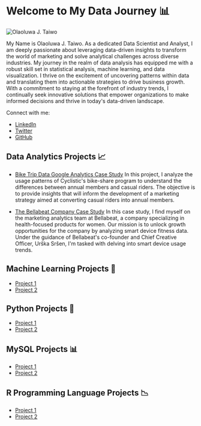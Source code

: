 # Welcome to My Data Journey 📊

![Olaoluwa J. Taiwo](https://github.com/OlaoluwajohnsonT/Portfolio/blob/main/1000020723-removebg.png)

My Name is Olaoluwa J. Taiwo. As a dedicated Data Scientist and Analyst, I am deeply passionate about leveraging data-driven insights to transform the world of marketing and solve analytical challenges across diverse industries. My journey in the realm of data analysis has equipped me with a robust skill set in statistical analysis, machine learning, and data visualization. I thrive on the excitement of uncovering patterns within data and translating them into actionable strategies to drive business growth. With a commitment to staying at the forefront of industry trends, I continually seek innovative solutions that empower organizations to make informed decisions and thrive in today's data-driven landscape.

Connect with me:
- [LinkedIn](https://www.linkedin.com/in/your-linkedin-profile)
- [Twitter](https://twitter.com/your-twitter-handle)
- [GitHub](https://github.com/your-github-username)

## Data Analytics Projects 📈

- [Bike Trip Data Google Analytics Case Study](https://github.com/OlaoluwajohnsonT/Bike-Trip-Datat-Google-Analytics-Case-Study)
In this project, I analyze the usage patterns of Cyclistic's bike-share program to understand the differences between annual members and casual riders. The objective is to provide insights that will inform the development of a marketing strategy aimed at converting casual riders into annual members.
  
- [The Bellabeat Company Case Study](https://github.com/OlaoluwajohnsonT/The-BellaBeat-Company-Case-Study)
In this case study, I find myself on the marketing analytics team at Bellabeat, a company specializing in health-focused products for women. Our mission is to unlock growth opportunities for the company by analyzing smart device fitness data. Under the guidance of Bellabeat's co-founder and Chief Creative Officer, Urška Sršen, I'm tasked with delving into smart device usage trends.


## Machine Learning Projects 🤖

- [Project 1](project1_link_url)
- [Project 2](project2_link_url)
## Python Projects 🐍

- [Project 1](project1_link_url)
- [Project 2](project2_link_url)
## MySQL Projects 📊

- [Project 1](project1_link_url)
- [Project 2](project2_link_url)

## R Programming Language Projects 📉

- [Project 1](project1_link_url)
- [Project 2](project2_link_url)
